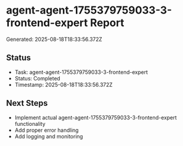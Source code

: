 # agent-agent-1755379759033-3-frontend-expert Report

Generated: 2025-08-18T18:33:56.372Z

## Status
- Task: agent-agent-1755379759033-3-frontend-expert
- Status: Completed
- Timestamp: 2025-08-18T18:33:56.372Z

## Next Steps
- Implement actual agent-agent-1755379759033-3-frontend-expert functionality
- Add proper error handling
- Add logging and monitoring
